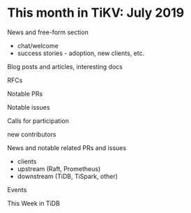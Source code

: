 # This month in TiKV: July 2019

News and free-form section

* chat/welcome
* success stories - adoption, new clients, etc.

Blog posts and articles, interesting docs

RFCs

Notable PRs

Notable issues

Calls for participation

new contributors

News and notable related PRs and issues

* clients
* upstream (Raft, Prometheus)
* downstream (TiDB, TiSpark, other)

Events

This Week in TiDB
